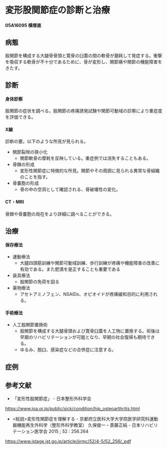 # 変形股関節症の診断と治療

#### 05A16095 横塚直

## 病態

股関節を構成する大腿骨骨頭と寛骨の臼蓋の間の軟骨が磨耗して発症する。衝撃を吸収する軟骨が不十分であるために、骨が変形し、関節痛や関節の機能障害をきたす。

## 診断

#### 身体診察

股関節の症状を調べる。股関節の疼痛誘発試験や関節可動域の診察により重症度を評価できる。

#### X線

診断の要。以下のような所見が見られる。

- 関節裂隙の狭小化
  - 関節軟骨の摩耗を反映している。重症例では消失することもある。
- 骨棘の形成
  - 変形性関節症に特徴的な所見。関節やその周囲に見られる異常な骨組織のことを指す。
- 骨嚢胞の形成
  - 骨の中の空洞として確認される、骨破壊性の変化。

#### CT・MRI

骨棘や骨嚢胞の局在をより詳細に調べることができる。

## 治療

#### 保存療法

- 運動療法
  - 大腿四頭筋訓練や関節可動域訓練、歩行訓練が疼痛や機能障害の改善に有効である。また肥満を是正することも重要である
- 装具療法
  - 股関節の免荷を図る
- 薬物療法
  - アセトアミノフェン、NSAIDs、オピオイドが疼痛緩和目的に利用される。

#### 手術療法

- 人工股関節置換術
  - 股関節を構成する大腿骨頭および寛骨臼蓋を人工物に置換する。術後は早期のリハビリテーションが可能となり、早期の社会復帰も期待できる。
  - ゆるみ、脱臼、感染症などの合併症に注意する。

## 症例

## 参考文献

- 「変形性股関節症」 - 日本整形外科学会

https://www.joa.or.jp/public/sick/condition/hip_osteoarthritis.html

- <総説>変形性関節症を理解する - 京都府立医科大学大学院医学研究科運動器機能再生外科学（整形外科学教室） 久保俊一・斎藤正純 - 日本リハビリテーション医学会 2015 ; 52 : 256.264

https://www.jstage.jst.go.jp/article/jjrmc/52/4-5/52_256/_pdf